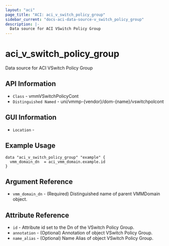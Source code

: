 ```yaml
---
layout: "aci"
page_title: "ACI: aci_v_switch_policy_group"
sidebar_current: "docs-aci-data-source-v_switch_policy_group"
description: |-
  Data source for ACI VSwitch Policy Group
---
```


# aci_v_switch_policy_group #

Data source for ACI VSwitch Policy Group


## API Information ##

* `Class` - vmmVSwitchPolicyCont
* `Distinguished Named` - uni/vmmp-{vendor}/dom-{name}/vswitchpolcont

## GUI Information ##

* `Location` - 



## Example Usage ##

```hcl
data "aci_v_switch_policy_group" "example" {
  vmm_domain_dn  = aci_vmm_domain.example.id
}
```

## Argument Reference ##

* `vmm_domain_dn` - (Required) Distinguished name of parent VMMDomain object.

## Attribute Reference ##
* `id` - Attribute id set to the Dn of the VSwitch Policy Group.
* `annotation` - (Optional) Annotation of object VSwitch Policy Group.
* `name_alias` - (Optional) Name Alias of object VSwitch Policy Group.
